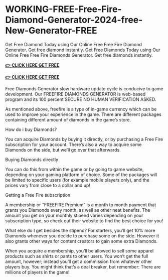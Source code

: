 # WORKING-FREE-Free-Fire-Diamond-Generator-2024-free-New-Generator-FREE

Get Free Diamond Today using Our Online Free Free Fire Diamond Generator. Get free diamond instantly. Get Free Diamonds Today using Our Online Free Free Fire Diamonds Generator. Get free diamonds instantly.

**[👉 CLICK HERE GET FREE ](https://tinyurl.com/ysr9472t)**

**[👉 CLICK HERE GET FREE](https://tinyurl.com/ysr9472t)**

Free Diamonds Generator slow hardware update cycle is conducive to game development. Our FREEFIRE DIAMONDS GENERATOR is web-based program and its 100 percent SECURE NO HUMAN VERIFICATION ASKED.

As mentioned above, freefire is a type of in-game currency which can be used to improve your experience in the game. There are different packages containing different amount of diamonds in the game’s store.



How do i buy Diamonds?



You can acquire Diamonds by buying it directly, or by purchasing a Free Fire subscription for your account. There’s also a way to acquire some Diamonds on the side, but we’ll go over that afterwards.



Buying Diamonds directly



You can do this from within the game or by going to game website, depending on your gaming platform of choice. Some of the packages will be limited to specific users (for example mobile players only), and the prices vary from close to a dollar and up!



Getting a Free Fire subscription



A membership or “FREEFIRE Premium” is a month to month payment that grants you Diamonds every month, as well as other neat benefits. The amount you get on your monthly stipend varies depending on your subscription type, so check out their website to find the best choice for you!



What else do I get besides the stipend? For starters, you’ll get 10% more Diamonds whenever you decide to purchase some on the side. However it also grants other ways for content creators to gain some extra Diamonds.



When you acquire a membership, you’ll be allowed to sell some apparel products such as shirts or pants to other users. You won’t get the full amount, however; instead you’ll get a commission from whatever other players buy. You might think that’s a deal breaker, but remember: There are millions of players in the game!

